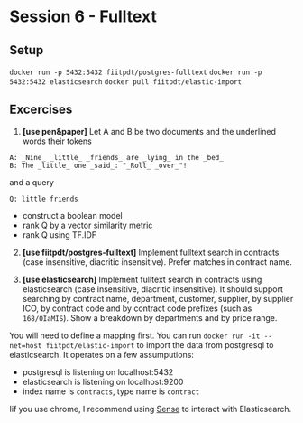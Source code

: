 # Session 6 - Fulltext

## Setup

`docker run -p 5432:5432 fiitpdt/postgres-fulltext`
`docker run -p 5432:5432 elasticsearch`
`docker pull fiitpdt/elastic-import`

## Excercises

1. **[use pen&paper]** Let A and B be two documents and the underlined words their tokens
  ```
  A: _Nine_ _little_ _friends_ are _lying_ in the _bed_
  B: The _little_ one _said_: "_Roll_ _over_"!
  ```
   and a query
  ```
  Q: little friends
  ```
   - construct a boolean model
   - rank Q by a vector similarity metric
   - rank Q using TF.IDF
   
2. **[use fiitpdt/postgres-fulltext]** Implement fulltext search in contracts (case insensitive, diacritic insensitive). Prefer matches in contract name.

3. **[use elasticsearch]** Implement fulltext search in contracts using elasticsearch (case insensitive, diacritic insensitive). It should support searching by contract name, department, customer, supplier, by supplier ICO, by contract code and by contract code prefixes (such as `168/OIaMIS`). Show a breakdown by departments and by price range.

You will need to define a mapping first. You can run `docker run -it --net=host fiitpdt/elastic-import` to import the data from postgresql to elasticsearch. It operates on a few assumputions:

- postgresql is listening on localhost:5432
- elasticsearch is listening on localhost:9200
- index name is `contracts`, type name is `contract`

Iif you use chrome, I recommend using [Sense](https://chrome.google.com/webstore/detail/sense-beta/lhjgkmllcaadmopgmanpapmpjgmfcfig) to interact with Elasticsearch.
